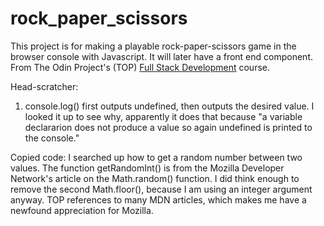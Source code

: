 # rock_paper_scissors

This project is for making a playable rock-paper-scissors game in the browser console with Javascript. It will later have a front end component. From The Odin Project's (TOP) [Full Stack Development](https://www.theodinproject.com/courses/web-development-101/lessons/rock-paper-scissors) course.

Head-scratcher:
1. console.log() first outputs undefined, then outputs the desired value. I looked it up to see why, apparently it does that because "a variable declararion does not produce a value so again undefined is printed to the console."

Copied code: I searched up how to get a random number between two values. The function getRandomInt() is from the Mozilla Developer Network's article on the Math.random() function. I did think enough to remove the second Math.floor(), because I am using an integer argument anyway. TOP references to many MDN articles, which makes me have a newfound appreciation for Mozilla.